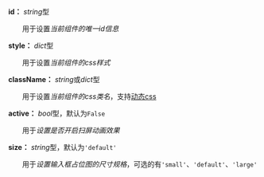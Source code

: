 **id：** *string*型

　　用于设置*当前组件的唯一id信息*

**style：** *dict*型

　　用于设置*当前组件的css样式*

**className：** *string*或*dict*型

　　用于设置*当前组件的css类名*，支持[动态css](/advanced-classname)

**active：** *bool*型，默认为`False`

　　用于*设置是否开启扫屏动画效果*

**size：** *string*型，默认为`'default'`

　　用于*设置输入框占位图的尺寸规格*，可选的有`'small'`、`'default'`、`'large'`